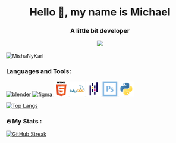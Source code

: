 <h1 align="center">Hello 👋, my name is Michael</h1>
<h3 align="center">A little bit developer</h3>


<div id="header" align="center">
  <img src="https://media.giphy.com/media/11kEuHSQAXXiGQ/giphy.gif" width="100"/>
</div>


<p align="left"> <img src="https://komarev.com/ghpvc/?username=MishaNyKarl&label=Profile%20views&color=0e75b6&style=flat" alt="MishaNyKarl" /> </p>


<h3 align="left">Languages and Tools:</h3>
<p align="left"> <a href="https://www.blender.org/" target="_blank" rel="noreferrer"> <img src="https://download.blender.org/branding/community/blender_community_badge_white.svg" alt="blender" width="40" height="40"/> </a> <a href="https://www.figma.com/" target="_blank" rel="noreferrer"> <img src="https://www.vectorlogo.zone/logos/figma/figma-icon.svg" alt="figma" width="40" height="40"/> </a> <a href="https://www.w3.org/html/" target="_blank" rel="noreferrer"> <img src="https://raw.githubusercontent.com/devicons/devicon/master/icons/html5/html5-original-wordmark.svg" alt="html5" width="40" height="40"/> </a>  <a href="https://www.mysql.com/" target="_blank" rel="noreferrer"> <img src="https://raw.githubusercontent.com/devicons/devicon/master/icons/mysql/mysql-original-wordmark.svg" alt="mysql" width="40" height="40"/> </a> <a href="https://pandas.pydata.org/" target="_blank" rel="noreferrer"> <img src="https://raw.githubusercontent.com/devicons/devicon/2ae2a900d2f041da66e950e4d48052658d850630/icons/pandas/pandas-original.svg" alt="pandas" width="40" height="40"/> </a> <a href="https://www.photoshop.com/en" target="_blank" rel="noreferrer"> <img src="https://raw.githubusercontent.com/devicons/devicon/master/icons/photoshop/photoshop-line.svg" alt="photoshop" width="40" height="40"/> </a> <a href="https://www.python.org" target="_blank" rel="noreferrer"> <img src="https://raw.githubusercontent.com/devicons/devicon/master/icons/python/python-original.svg" alt="python" width="40" height="40"/> </a> </p>

[![Top Langs](https://github-readme-stats.vercel.app/api/top-langs/?username=MishaNyKarl&layout=donut)](https://github.com/anuraghazra/github-readme-stats)

### :fire: My Stats : 
[![GitHub Streak](http://github-readme-streak-stats.herokuapp.com?user=MishaNyKarl&theme=dark&background=000000)](https://git.io/streak-stats)




